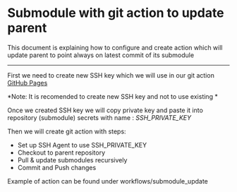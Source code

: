 # Submodule with git action to update parent 

This document is explaining how to configure and create action which will update parent to point always on latest commit
of its submodule

----------------
First we need to create new SSH key which we will use in our git action
[GitHub Pages](https://docs.github.com/en/authentication/connecting-to-github-with-ssh/generating-a-new-ssh-key-and-adding-it-to-the-ssh-agent/)

*Note: It is recomended to create new SSH key and not to use existing *

Once we created SSH key we will copy private key and paste it into repository (submodule) secrets with name : *SSH_PRIVATE_KEY*

Then we will create git action with steps:
* Set up SSH Agent to use SSH_PRIVATE_KEY
* Checkout to parent repository
* Pull & update submodules recursively
* Commit and Push changes

Example of action can be found under workflows/submodule_update